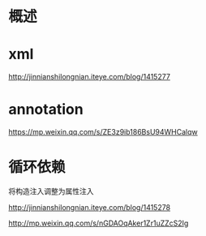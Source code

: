 




# 概述



# xml 

http://jinnianshilongnian.iteye.com/blog/1415277




# annotation

https://mp.weixin.qq.com/s/ZE3z9ib186BsU94WHCalqw



# 循环依赖


 将构造注入调整为属性注入


http://jinnianshilongnian.iteye.com/blog/1415278


http://mp.weixin.qq.com/s/nGDAOqAker1Zr1uZZcS2Ig

